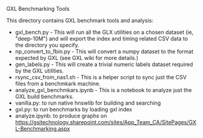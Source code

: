 
GXL Benchmarking Tools

This directory contains GXL benchmark tools and analysis:
* gxl_bench.py - This will run all the GLX utilities on a chosen dataset (ie, "deep-10M")  and will export the index and timing related CSV data to the directory you specify.
* np_convert_to_fbin.py - This will convert a numpy dataset to the format expected by GXL (see GXL wiki for more details.)
* gen_labels.py - This will create a trivial numeric labels dataset required by the GXL utilities. 
* rsync_csv_from_nas1.sh - This is a helper script to sync just the CSV files from a benchmkark machine.
* analyze_gxl_benchmkars.ipynb - This is a notebook to analyze just the GXL build benchmarks.
* vanilla.py: to run native hnswlib for building and searching
* gxl.py: to run benchmarks by loading gxl index
* analyze.ipynb: to produce graphs on https://gsitechnology.sharepoint.com/sites/App_Team_CA/SitePages/GXL-Benchmarking.aspx 

 

